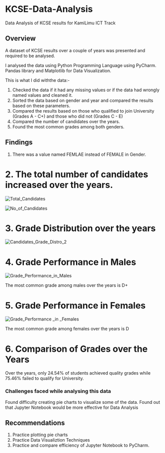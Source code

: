 # KCSE-Data-Analysis
Data Analysis of KCSE results for KamiLimu ICT Track

## Overview
A dataset of KCSE results over a couple of years was presented and required to be analysed.

I analysed the data using Python Programming Language using PyCharm.
Pandas library and Matplotlib for Data Visualization.

This is what I did withthe data:-

1. Checked the data if it had any missing values or if the data had wrongly named values and cleaned it.
2. Sorted the data based on gender and year and compared the results based on these parameters.
3. Compared the results based on those who qualified to join University (Grades A - C+) and those who did not (Grades C - E)
4. Compared the number of candidates over the years.
5. Found the most common grades among both genders.



## Findings

1. There was a value named FEMLAE instead of FEMALE in Gender.

# 2. The total number of candidates increased over the years.

![Total_Candidates](https://user-images.githubusercontent.com/59757805/154099222-e1777b5e-df81-4a9c-9c48-4a6959c462fd.png)

![No_of_Candidates](https://user-images.githubusercontent.com/59757805/154099953-8ed4816a-ea8f-4447-8c7e-d6563cb44e1c.png)

# 3. Grade Distribution over the years

![Candidates_Grade_Distro_2](https://user-images.githubusercontent.com/59757805/154099481-7a2d0eaf-5b55-46e5-aef0-3ea1fd72c16f.png)


# 4. Grade Performance in Males

![Grade_Performance_in_Males](https://user-images.githubusercontent.com/59757805/154099807-ec26c31e-c55d-4b10-94c8-425b911bc455.png)

The most common grade among males over the years is D+

# 5. Grade Performance in Females

![Grade_Performance _in _Females](https://user-images.githubusercontent.com/59757805/154099891-c7063813-a4d9-44da-a60b-17b37d84818e.png)

The most common grade among females over the years is D


# 6. Comparison of Grades over the Years

Over the years, only 24.54% of students achieved quality grades while 75.46% failed to qualify for University.

### Challenges faced while analysing this data

Found difficulty creating pie charts to visualize some of the data.
Found out that Jupyter Notebook would be more effective for Data Analysis

## Recommendations
1. Practice plotting pie charts
2. Practice Data Visualiztion Techniques
3. Practice and compare efficiency of Jupyter Notebook to PyCharm.





